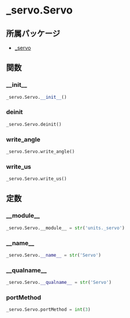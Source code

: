 # _servo.Servo

## 所属パッケージ
- [_servo](../../module/_servo)

## 関数

### \_\_init\_\_
```python
_servo.Servo.__init__()
```

### deinit
```python
_servo.Servo.deinit()
```

### write\_angle
```python
_servo.Servo.write_angle()
```

### write\_us
```python
_servo.Servo.write_us()
```

## 定数

### \_\_module\_\_
```python
_servo.Servo.__module__ = str('units._servo')
```

### \_\_name\_\_
```python
_servo.Servo.__name__ = str('Servo')
```

### \_\_qualname\_\_
```python
_servo.Servo.__qualname__ = str('Servo')
```

### portMethod
```python
_servo.Servo.portMethod = int(3)
```
